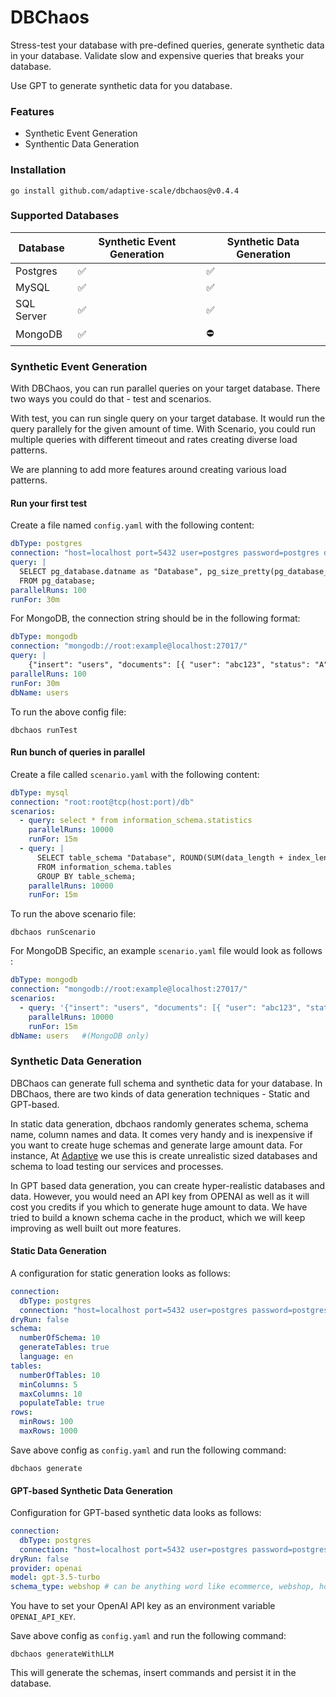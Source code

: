 # DBChaos
 
Stress-test your database with pre-defined queries, generate synthetic data in your database. Validate slow and expensive queries that breaks your database.

Use GPT to generate synthetic data for you database.

### Features
- Synthetic Event Generation
- Synthentic Data Generation
  
### Installation

```shell
go install github.com/adaptive-scale/dbchaos@v0.4.4
```

### Supported Databases

| Database  | Synthetic Event Generation | Synthetic Data Generation    |
| ------------- | -----------------------|-------------------------------|
| Postgres | ✅ | ✅ |
| MySQL  | ✅  | ✅ |
| SQL Server  | ✅  | ✅ |
| MongoDB  | ✅  | ⛔ |

### Synthetic Event Generation
With DBChaos, you can run parallel queries on your target database. There two ways you could do that - test and scenarios.

With test, you can run single query on your target database. It would run the query parallely for the given amount of time. With Scenario, you could run multiple queries with different timeout and rates creating diverse load patterns.

We are planning to add more features around creating various load patterns.

#### Run your first test

Create a file named `config.yaml` with the following content:
```yaml
dbType: postgres
connection: "host=localhost port=5432 user=postgres password=postgres dbname=postgres sslmode=disable"
query: |
  SELECT pg_database.datname as "Database", pg_size_pretty(pg_database_size(pg_database.datname)) as "Size"
  FROM pg_database;
parallelRuns: 100
runFor: 30m
```

For MongoDB, the connection string should be in the following format:
```yaml
dbType: mongodb
connection: "mongodb://root:example@localhost:27017/"
query: |
    {"insert": "users", "documents": [{ "user": "abc123", "status": "A" }]}
parallelRuns: 100
runFor: 30m
dbName: users
```

To run the above config file:

```shell
dbchaos runTest 
```

#### Run bunch of queries in parallel

Create a file called `scenario.yaml` with the following content:

```yaml
dbType: mysql
connection: "root:root@tcp(host:port)/db"
scenarios:
  - query: select * from information_schema.statistics
    parallelRuns: 10000
    runFor: 15m
  - query: |
      SELECT table_schema "Database", ROUND(SUM(data_length + index_length) / 1024 / 1024, 2) "Size (MB)"
      FROM information_schema.tables
      GROUP BY table_schema;
    parallelRuns: 10000
    runFor: 15m
```

To run the above scenario file:

```shell
dbchaos runScenario 
```

For MongoDB Specific, an example `scenario.yaml` file would look as follows : 
```yaml
dbType: mongodb
connection: "mongodb://root:example@localhost:27017/"
scenarios:
  - query: '{"insert": "users", "documents": [{ "user": "abc123", "status": "A" }]}'
    parallelRuns: 10000
    runFor: 15m
dbName: users   #(MongoDB only)
```

### Synthetic Data Generation
DBChaos can generate full schema and synthetic data for your database. In DBChaos, there are two kinds of data generation techniques - Static and GPT-based. 

In static data generation, dbchaos randomly generates schema, schema name, column names and data. It comes very handy and is inexpensive if you want to create huge schemas and generate large amount data. For instance, At [Adaptive](https://adaptive.live) we use this is create unrealistic sized databases and schema to load testing our services and processes.

In GPT based data generation, you can create hyper-realistic databases and data. However, you would need an API key from OPENAI as well as it will cost you credits if you which to generate huge amount to data. We have tried to build a known schema cache in the product, which we will keep improving as well built out more features. 

#### Static Data Generation

A configuration for static generation looks as follows:
```yaml
connection: 
  dbType: postgres
  connection: "host=localhost port=5432 user=postgres password=postgres dbname=postgres sslmode=disable"
dryRun: false
schema: 
  numberOfSchema: 10
  generateTables: true
  language: en
tables:
  numberOfTables: 10
  minColumns: 5
  maxColumns: 10
  populateTable: true
rows:
  minRows: 100
  maxRows: 1000
```

Save above config as `config.yaml` and run the following command:
```shell
dbchaos generate
```

#### GPT-based Synthetic Data Generation 

Configuration for GPT-based synthetic data looks as follows:

```yaml
connection: 
  dbType: postgres
  connection: "host=localhost port=5432 user=postgres password=postgres dbname=postgres sslmode=disable"
dryRun: false
provider: openai
model: gpt-3.5-turbo
schema_type: webshop # can be anything word like ecommerce, webshop, hospital etc
```

You have to set your OpenAI API key as an environment variable `OPENAI_API_KEY`.

Save above config as `config.yaml` and run the following command:
```shell
dbchaos generateWithLLM
```

This will generate the schemas, insert commands and persist it in the database.
